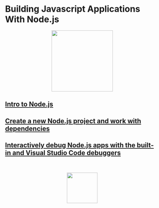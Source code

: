 # Building Javascript Applications With Node.js

<div align="center">
  <img src="https://dotnet.microsoft.com/static/images/illustrations/swimlane-mslearn-small.svg?v=etNgnmUT_CgDsI4SLwzWppFijK2p2pa6KroexGdN6ow" height="200px">
</div>

## [Intro to Node.js](./introToNode.md)
## [Create a new Node.js project and work with dependencies](./newProjectAndDependencies.md)
## [Interactively debug Node.js apps with the built-in and Visual Studio Code debuggers](./debugger.md)

<div align="center">
  <br><br>
  <img src="https://upload.wikimedia.org/wikipedia/commons/thumb/7/7e/Node.js_logo_2015.svg/1280px-Node.js_logo_2015.svg.png" height="100px">
  <br><br>
</div>